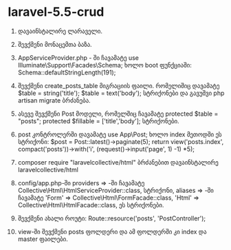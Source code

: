# laravel-5.5-crud

1.  დავაინსტალირე ლარაველი. 

2.  შევქმენი მონაცემთა ბაზა.

3.  AppServiceProvider.php - ში ჩავამატე use Illuminate\Support\Facades\Schema; 
      ხოლო boot ფუნქციაში: Schema::defaultStringLength(191);
      
4.  შევქმენი create_posts_table მიგრაციის ფაილი. რომელიშიც დავამატე 
      $table = string('title');
      $table = text('body'); 
      სტრიქონები და გავუშვი php artisan migrate ბრძანება.
        
5.  ასევე შევქმენი Post მოდელი, რომელშიც ჩავამატე
      protected $table = "posts";
      protected $fillable = ['title','body']; სტრიქონები.
    
6.  post კონტროლერში დავამატე use App\Post; ხოლო index მეთოდში ეს სტრიქონი:
      $post = Post::latest()->paginate(5);
      return view('posts.index', compact('posts'))->with('i', (request()->input('page', 1) -1) *5);
 
7.  composer require "laravelcollective/html" ბრძანებით დავაინსტალირე  laravelcollective/html

8.  config/app.php-ში providers => -ში ჩავამატე 
      Collective\Html\HtmlServiceProvider::class, სტრიქონი,
      aliases => -ში ჩავამატე 
      'Form' => Collective\Html\FormFacade::class,
      'Html' => Collective\Html\HtmlFacade::class, ეს სტრიქონები.
      
9.  შევქმენი ახალი როუტი: 
      Route::resource('posts', 'PostController');
      
10. view-ში შევქმენი posts ფოლდერი და ამ ფოლდერში კი index და master ფაილები.
